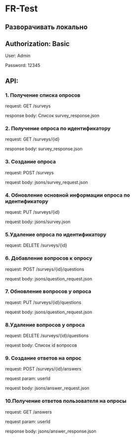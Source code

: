 # FR-Test

## Разворачивать локально

## Authorization: Basic

User: Admin

Password: 12345

## API:

### 1. Получение списка опросов
request: GET /surveys

response body: Список survey_response.json

### 2. Получение опроса по идентификатору
request: GET /surveys/{id}

response body: survey_response.json

### 3. Создание опроса
request: POST /surveys

request body: jsons/survey_request.json

### 4. Обновление основной информации опроса по идентификатору
request: PUT /surveys/{id}

request body: jsons/survey.json

### 5.Удаление опроса по идентификатору
request: DELETE /surveys/{id}

### 6. Добавление вопросов к опросу
request: POST /surveys/{id}/questions

request body: jsons/question_request.json

### 7. Обновление вопросов у опроса
request: PUT /surveys/{id}/questions

request body: jsons/question_request.json

### 8.Удаление вопросов у опроса
request: DELETE /surveys/{id}/questions

request body: Список id вопросов

### 9. Создание ответов на опрос
request: POST /surveys/{id}/answers

request param: userId

request body: jsons/answer_request.json

### 10.Получение ответов пользователя на опросы
request: GET /answers

request param: userId

response body: jsons/answer_response.json
